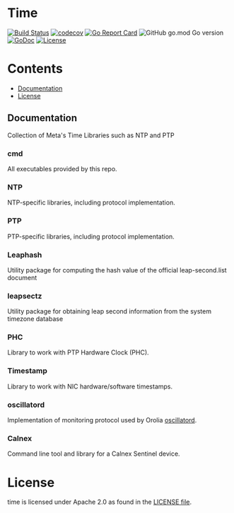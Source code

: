 # Time 

[![Build Status](https://img.shields.io/github/workflow/status/facebook/time/test/main)](https://github.com/facebook/time/actions?query=branch%3Amain)
[![codecov](https://codecov.io/gh/facebook/time/branch/main/graph/badge.svg?token=QC44PEpHRi)](https://codecov.io/gh/facebook/time)
[![Go Report Card](https://goreportcard.com/badge/github.com/facebook/time)](https://goreportcard.com/report/github.com/facebook/time)
![GitHub go.mod Go version](https://img.shields.io/github/go-mod/go-version/facebook/time)
[![GoDoc](https://pkg.go.dev/badge/github.com/facebook/time?status.svg)](https://pkg.go.dev/github.com/facebook/time?tab=doc)
[![License](https://img.shields.io/badge/License-Apache_2.0-blue.svg)](https://opensource.org/licenses/Apache-2.0)

# Contents

- [Documentation](#Documentation)
- [License](#License)

## Documentation

Collection of Meta's Time Libraries such as NTP and PTP

### cmd
All executables provided by this repo.

### NTP
NTP-specific libraries, including protocol implementation.

### PTP
PTP-specific libraries, including protocol implementation.

### Leaphash
Utility package for computing the hash value of the official leap-second.list document

### leapsectz
Utility package for obtaining leap second information from the system timezone database

### PHC
Library to work with PTP Hardware Clock (PHC).

### Timestamp
Library to work with NIC hardware/software timestamps.

### oscillatord
Implementation of monitoring protocol used by Orolia [oscillatord](https://github.com/Orolia2s/oscillatord).

### Calnex
Command line tool and library for a Calnex Sentinel device.

# License
time is licensed under Apache 2.0 as found in the [LICENSE file](LICENSE).

